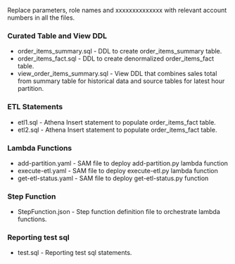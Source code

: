 
Replace parameters, role names and xxxxxxxxxxxxxx with relevant account numbers in all the files.

### Curated Table and View DDL

- order_items_summary.sql	- DDL to create order_items_summary table.
- order_items_fact.sql - DDL to create denormalized order_items_fact table.
- view_order_items_summary.sql	- View DDL that combines sales total from summary table for historical data and source tables for latest hour partition.

### ETL Statements

- etl1.sql - Athena Insert statement to populate order_items_fact table.
- etl2.sql - Athena Insert statement to populate order_items_fact table.

### Lambda Functions

- add-partition.yaml - SAM file to deploy add-partition.py lambda function
- execute-etl.yaml - SAM file to deploy execute-etl.py lambda function
- get-etl-status.yaml - SAM file to deploy get-etl-status.py function

### Step Function

- StepFunction.json - Step function definition file to orchestrate lambda functions.

### Reporting test sql

- test.sql - Reporting test sql statements.



